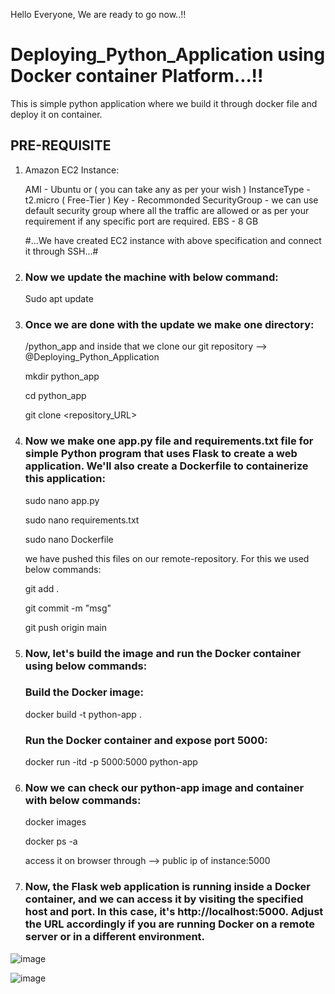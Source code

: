 Hello Everyone,
We are ready to go now..!!

# Deploying_Python_Application using Docker container Platform...!!
This is simple python application where we build it through docker file and deploy it on container.

## PRE-REQUISITE

1) Amazon EC2 Instance:

   AMI - Ubuntu or ( you can take any as per your wish )
   InstanceType - t2.micro ( Free-Tier )
   Key - Recommonded
   SecurityGroup - we can use default security group where all the traffic are allowed or as per your requirement if any specific port 
                   are required.
   EBS - 8 GB

   #...We have created EC2 instance with above specification and connect it through SSH...#

2) ### Now we update the machine with below command:
   Sudo apt update
   
4) ### Once we are done with the update we make one directory:
   /python_app and inside that we clone our git repository --> @Deploying_Python_Application

   mkdir python_app
   
   cd python_app
   
   git clone <repository_URL>

5) ### Now we make one app.py file and requirements.txt file for simple Python program that uses Flask to create a web application. We'll also create a Dockerfile to containerize this application:

   sudo nano app.py 
   
   sudo nano requirements.txt
   
   sudo nano Dockerfile

   we have pushed this files on our remote-repository. For this we used below commands:

   git add .

   git commit -m "msg"

   git push origin main
   
7) ### Now, let's build the image and run the Docker container using below commands:

   ### Build the Docker image:

      docker build -t python-app .

   ### Run the Docker container and expose port 5000:
   
      docker run -itd -p 5000:5000 python-app
      
8) ### Now we can check our python-app image and container with below commands:

   docker images

   docker ps -a

   access it on browser through --> public ip of instance:5000

9) ### Now, the Flask web application is running inside a Docker container, and we can access it by visiting the specified host and port. In this case, it's http://localhost:5000. Adjust the URL accordingly if you are running Docker on a remote server or in a different environment.
      

![image](https://github.com/Kunal-Pere/Deploying_Python_Application-/assets/157100045/082cc90a-8e1b-4db8-880f-0b5acee27d4f)


![image](https://github.com/Kunal-Pere/Deploying_Python_Application-/assets/157100045/6bf92062-b91f-4c8e-9d80-7176d29da6fa)

